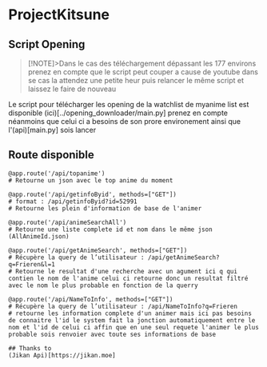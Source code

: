 # ProjectKitsune

## Script Opening
>[!NOTE]>Dans le cas des téléchargement dépassant les 177 environs prenez en compte que le script peut couper a cause de youtube dans se cas la attendez une petite heur puis relancer le même script et laissez le faire de nouveau

Le script pour télécharger les opening de la watchlist de myanime list est disponible (ici)[../opening_downloader/main.py] prenez en compte néanmoins que celui ci a besoins de son prore environement ainsi que l'(api)[main.py] sois lancer

## Route disponible
    @app.route('/api/topanime')
    # Retourne un json avec le top anime du moment 
    
    @app.route('/api/getinfoByid', methods=["GET"])
    # format : /api/getinfoByid?id=52991
    # Retourne les plein d'information de base de l'animer
    
    @app.route('/api/animeSearchAll')
    # Retourne une liste complete id et nom dans le même json (AllAnimeId.json)
   
    @app.route('/api/getAnimeSearch', methods=["GET"])
    # Récupère la query de l’utilisateur : /api/getAnimeSearch?q=Frieren&l=1
    # Retourne le resultat d'une recherche avec un agument ici q qui contien le nom de l'anime celui ci retourne donc un resultat filtré avec le nom le plus probable en fonction de la querry
    
    @app.route('/api/NameToInfo', methods=["GET"])
    # Récupère la query de l’utilisateur : /api/NameToInfo?q=Frieren
    # retourne les information complete d'un animer mais ici pas besoins de connaitre l'id le system fait la jonction automatiquement entre le nom et l'id de celui ci affin que en une seul requete l'animer le plus probable sois renvoier avec toute ses informations de base

    ## Thanks to
    (Jikan Api)[https://jikan.moe]